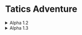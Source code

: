 # Tatics Adventure

<details>
<summary>Alpha 1.2</summary>

<h3>[Alpha 1.2]</h3>
- 스테이지별 몬스터 해금 활성화<br/>
&nbsp; &nbsp; &nbsp; &nbsp;Grass -> Goblin, Slime, Mushroom<br/>
&nbsp; &nbsp; &nbsp; &nbsp;Cave -> Skeleton, Ghost, Poison Soul<br/>
&nbsp; &nbsp; &nbsp; &nbsp;Swarm -> Fire Soul, Ice Soul, Monkey
- Empty Card 새로 등장<br/>
- Card 이미지 스프라이트 추가 (빈카드, 보스카드)<br/>
- 설명 추출 로직 추가 (Chest, Empty에 적용) (Player 추가 예정)<br/>

<h3>[Alpha 1.2.1]</h3>
<img src="https://github.com/HongDaHyun/Tactics-Adventure/assets/101586627/286abc1d-665e-4224-80f8-344b3349d3a2" width="540" alt="Alpha 1.2.1">
<br/>
- 스킬 버튼 추가<br/>
- 스킬 아이콘 스프라이트 Import<br/>
- Canvas 추가<br/>
- 무기 데미지 산정 공식 재정의<br/>
- 카드 애니메이션(닷트윈) 추가 (스폰, 삭제, 데미지)<br/>

<h3>[Alpha 1.2.2]</h3>
<img src="https://github.com/HongDaHyun/Tactics-Adventure/assets/101586627/1b58c2ea-4ea6-4e22-98cd-25b6fac02c1a" width="540" alt="Alpha 1.2.2">
<br/>
- Knight 스킬 추가<br/>
&nbsp; &nbsp; &nbsp; &nbsp;Active : 무기 공격력 1 증가, 무기가 없다면 공격력 1인 롱소드 장착<br/>
&nbsp; &nbsp; &nbsp; &nbsp;Passive : 방어도 1 증가
- 스킬 UI 쿨타임 표시<br/>
- 턴 알고리즘 최적화<br/>
- UIManager, BtnManager 추가<br/>
- 터치 이벤트 알고리즘 재정의<br/>
- 돈 UI 추가<br/>
- 데미지 받았을 때 텍스트 나오지 않던 버그들 수정<br/>
- MP, Defend UI와 알고리즘 추가<br/>
- Player 무기 장착 알고리즘 변경<br/>

<h3>[Alpha 1.2.3]</h3>
<img src="https://github.com/HongDaHyun/Tactics-Adventure/assets/101586627/e30bb835-1f3d-4059-829b-8eca463e647f" width="540" alt="Alpha 1.2.3">
<br/>
- Player 애니메이션 추가 (Idle, Walk, Damaged, Atk, Die, Interaction)<br/>
- Monster 애니메이션 추가 (Idle, Walk, Damaged, Atk, Die)<br/>
- 딜레이 로직 변경 (0.1f -> 애니메이션 종료 시점)<br/>
- 중복된 이미지 통합<br/>
- 카드 작동 관련 전부 코루틴화<br/>
- 카드 작동 중 액티브 스킬 비활성화<br/>

<h3>[Alpha 1.2.4]</h3>
<img src="https://github.com/HongDaHyun/Tactics-Adventure/assets/101586627/e3c7ed1d-1b97-4cec-b4f3-2c8016826d36" width="540" alt="Alpha 1.2.4">
<br/>
- 손 이미지 추가 (활성화, 비활성화)<br/>
- 손 시스템 추가<br/>
&nbsp; &nbsp; &nbsp; &nbsp;이제 무기를 최대 2개 저장할 수 있습니다.<br/>
&nbsp; &nbsp; &nbsp; &nbsp;손 UI가 플레이어의 클릭에 반응합니다.<br/>
&nbsp; &nbsp; &nbsp; &nbsp;터치 동작 수행중이 아니라면 언제든지 손을 변경할 수 있습니다.
- UI 재배치<br/>

<h3>[Alpha 1.2.5]</h3>
<img src="https://github.com/HongDaHyun/Tactics-Adventure/assets/101586627/2ffcf7a0-02fc-4675-99fc-29f8edf87e79" width="540" alt="Alpha 1.2.5">
<br/>
- Player 말 기능 추가 (피격, 공격, 클릭)<br/>
- Card 비활성화 스프라이트 추가<br/>
- 클릭 불가 카드 비활성화 시각화<br/>
- 사용 중인 카드 포커스화<br/>

<h3>[Alpha 1.2.6]</h3>
<img src="https://github.com/HongDaHyun/Tactics-Adventure/assets/101586627/18bbc0ba-ba60-41dc-9e64-0b93c158fcd6" width="540" alt="Alpha 1.2.6">
<br/>
- 버그 수정<br/>
&nbsp; &nbsp; &nbsp; &nbsp;트랩 공격 딜레이 비정상<br/>
&nbsp; &nbsp; &nbsp; &nbsp;몬스터 데미지 관련 코루틴 호출 문제<br/>
&nbsp; &nbsp; &nbsp; &nbsp;플레이어 주변 카드 때때로 찾지 못하는 버그<br/>
- 가방 UI 이미지 스프라이트 추가<br/>
- 가방 추가 (유물 보관용)<br/>
- 유물 아이콘 UI 프리팹화<br/>

<h3>[Alpha 1.2.7]</h3>
- 유물 제작(30%)<br/>
- 운 요소 등장<br/>
- 무기 속성 추가(물리, 마법)<br/>
- 돈 시스템 재정의<br/>
- 잘못된 유물 설명 수정<br/>
- EquipWeapon Struct 삭제 -> WeaponData Struct로 통일<br/>
- 에디터 프리징(무한로딩) 현상 해결<br/>
- 무기 추가 스탯 구조체 추가(WeaponPlus)<br/>
- 액티브 스킬 사용 시 스킬UI 무반응 버그 수정<br/>
- 기본 공격력(보너스 공격력) 추가<br/>
- 기타 스크립트 최적화<br/>
</details>

<details>
<summary>Alpha 1.3</summary>

<h3>[Alpha 1.3]</h3>
<b>[추가 사항]</b><br/>
- 무기 타입 (물리, 마법)<br/>
- 빈 손 & 장착한 무기 알아내는 알고리즘 추가<br/>
- 독(디버프) 추가<br/>
- 무기 속성 추가(생명력 흡수...)<br/>
- 스탯 추가 (공격력, 회복력, 약화 등등)<br/>
- 무적 추가<br/>
- 이펙트 추가 (무적 이펙트)<br/>
- 운 추가<br/>
- <b>유물 완성!!!!</b><br/>
- 부활 추가<br/>
- 카드 위치 셔플&교환 기능 추가, 카드 복제 기능 추가<br/>
- 유물 삭제&수집 기능 추가<br/>
- 공짜 스킬 추가<br/>
- 턴 유물 기능 추가<br/>
<br/>
<b>[교체 사항]</b><br/>
- 플레이어 카드 UI 재정립<br/>
- 돈 스크립트 변경<br/>
<br/>
<b>[버그 수정]</b><br/>
- 전사 액티브 스킬 버그 수정<br/>
- 손 UI 버그 수정<br/>
- 무기 데이터 불러올 때 버그 수정<br/>
</details>